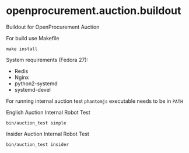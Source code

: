 # openprocurement.auction.buildout
Buildout for OpenProcurement Auction

For build use Makefile
```
make install
```

System requirements (Fedora 27):

* Redis
* Nginx
* python2-systemd
* systemd-devel

For running internal auction test `phantomjs` executable needs to be in `PATH`

English Auction Internal Robot Test
```
bin/auction_test simple
```

Insider Auction Internal Robot Test
```
bin/auction_test insider
```
